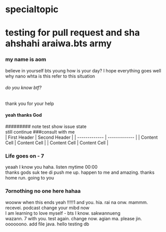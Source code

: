 # specialtopic
# testing for pull request and sha ahshahi araiwa.bts army
### my name is aom
believe in yourself bts young
how is your day? I hope everything goes well <br>
why nano  whta is this refer to this situation
###### do you know btf?
thank you for your help
#### yeah thanks God <br>
######### note test show issue state <br>
still continue ###consult with me <br>
| First Header  | Second Header |
| ------------- | ------------- |
| Content Cell  | Content Cell  |
| Content Cell  | Content Cell  | <br>
### Life goes on - 7
yeaah I know you haha. listen mytime 00:00        <br> thanks gods suk tee di
push me up. happen to me and amazing. thanks home run. going to you 
### 7ornothing no one here hahaa<br>
wooww when this ends yeah !!!!!1 and you. hia. rai na onw. mammm. <br>
recevei. podcast change your mibd now <br> I am learning to love myself - bts I know. sakwannueng <br>
wazann. 7 with you. test again. change now. agian ma. please jin. oooooono.
add file java. hello testing db
